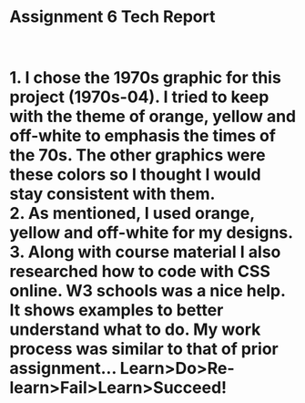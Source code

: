 <h1>Assignment 6 Tech Report<h1>
<br>
1. I chose the 1970s graphic for this project (1970s-04).  I tried to keep with the theme of orange, yellow and off-white to emphasis the times of the 70s.  The other graphics were these colors so I thought I would stay consistent with them.
<br>
2. As mentioned, I used orange, yellow and off-white for my designs.
<br>
3. Along with course material I also researched how to code with CSS online.  W3 schools was a nice help.  It shows examples to better understand what to do.  My work process was similar to that of prior assignment... Learn>Do>Re-learn>Fail>Learn>Succeed!
